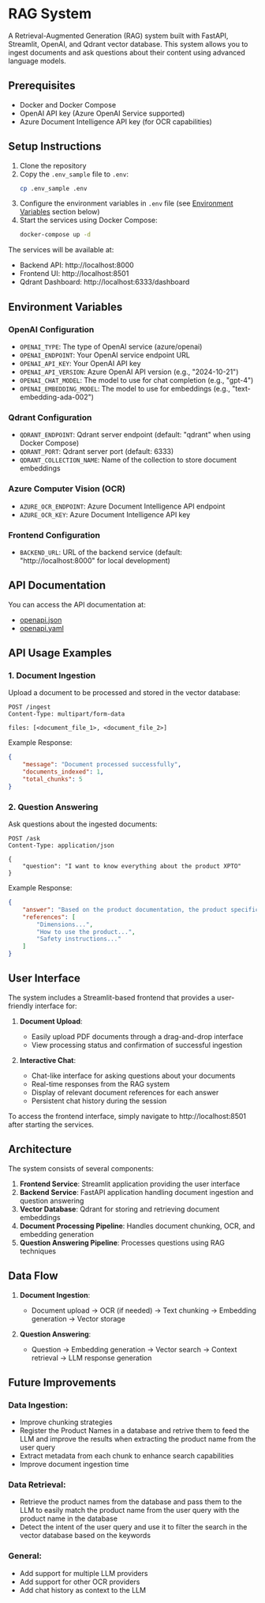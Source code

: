 # RAG System

A Retrieval-Augmented Generation (RAG) system built with FastAPI, Streamlit, OpenAI, and Qdrant vector database. This system allows you to ingest documents and ask questions about their content using advanced language models.

## Prerequisites

- Docker and Docker Compose
- OpenAI API key (Azure OpenAI Service supported)
- Azure Document Intelligence API key (for OCR capabilities)

## Setup Instructions

1. Clone the repository
2. Copy the `.env_sample` file to `.env`:
   ```bash
   cp .env_sample .env
   ```
3. Configure the environment variables in `.env` file (see [Environment Variables](#environment-variables) section below)
4. Start the services using Docker Compose:
   ```bash
   docker-compose up -d
   ```

The services will be available at:
- Backend API: http://localhost:8000
- Frontend UI: http://localhost:8501
- Qdrant Dashboard: http://localhost:6333/dashboard

## Environment Variables

### OpenAI Configuration
- `OPENAI_TYPE`: The type of OpenAI service (azure/openai)
- `OPENAI_ENDPOINT`: Your OpenAI service endpoint URL
- `OPENAI_API_KEY`: Your OpenAI API key
- `OPENAI_API_VERSION`: Azure OpenAI API version (e.g., "2024-10-21")
- `OPENAI_CHAT_MODEL`: The model to use for chat completion (e.g., "gpt-4")
- `OPENAI_EMBEDDING_MODEL`: The model to use for embeddings (e.g., "text-embedding-ada-002")

### Qdrant Configuration
- `QDRANT_ENDPOINT`: Qdrant server endpoint (default: "qdrant" when using Docker Compose)
- `QDRANT_PORT`: Qdrant server port (default: 6333)
- `QDRANT_COLLECTION_NAME`: Name of the collection to store document embeddings

### Azure Computer Vision (OCR)
- `AZURE_OCR_ENDPOINT`: Azure Document Intelligence API endpoint
- `AZURE_OCR_KEY`: Azure Document Intelligence API key

### Frontend Configuration
- `BACKEND_URL`: URL of the backend service (default: "http://localhost:8000" for local development)

## API Documentation
You can access the API documentation at:
- [openapi.json](openapi.json)
- [openapi.yaml](openapi.yaml)

## API Usage Examples

### 1. Document Ingestion

Upload a document to be processed and stored in the vector database:

```http
POST /ingest
Content-Type: multipart/form-data

files: [<document_file_1>, <document_file_2>]
```

Example Response:
```json
{
    "message": "Document processed successfully",
    "documents_indexed": 1,
    "total_chunks": 5
}
```

### 2. Question Answering

Ask questions about the ingested documents:

```http
POST /ask
Content-Type: application/json

{
    "question": "I want to know everything about the product XPTO"
}
```

Example Response:
```json
{
    "answer": "Based on the product documentation, the product specifications are...",
    "references": [
        "Dimensions...",
        "How to use the product...",
        "Safety instructions..."
    ]
}
```

## User Interface

The system includes a Streamlit-based frontend that provides a user-friendly interface for:

1. **Document Upload**: 
   - Easily upload PDF documents through a drag-and-drop interface
   - View processing status and confirmation of successful ingestion

2. **Interactive Chat**:
   - Chat-like interface for asking questions about your documents
   - Real-time responses from the RAG system
   - Display of relevant document references for each answer
   - Persistent chat history during the session

To access the frontend interface, simply navigate to http://localhost:8501 after starting the services.

## Architecture

The system consists of several components:

1. **Frontend Service**: Streamlit application providing the user interface
2. **Backend Service**: FastAPI application handling document ingestion and question answering
3. **Vector Database**: Qdrant for storing and retrieving document embeddings
4. **Document Processing Pipeline**: Handles document chunking, OCR, and embedding generation
5. **Question Answering Pipeline**: Processes questions using RAG techniques

## Data Flow

1. **Document Ingestion**:
   - Document upload → OCR (if needed) → Text chunking → Embedding generation → Vector storage

2. **Question Answering**:
   - Question → Embedding generation → Vector search → Context retrieval → LLM response generation


## Future Improvements
### Data Ingestion:
- Improve chunking strategies
- Register the Product Names in a database and retrive them to feed the LLM and improve the results when extracting the product name from the user query
- Extract metadata from each chunk to enhance search capabilities
- Improve document ingestion time
  
### Data Retrieval:
- Retrieve the product names from the database and pass them to the LLM to easily match the product name from the user query with the product name in the database
- Detect the intent of the user query and use it to filter the search in the vector database based on the keywords
  
### General:
- Add support for multiple LLM providers
- Add support for other OCR providers
- Add chat history as context to the LLM